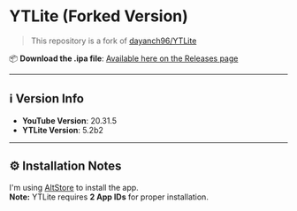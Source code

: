 # YTLite (Forked Version)

> This repository is a fork of [dayanch96/YTLite](https://github.com/dayanch96/YTLite)

📦 **Download the .ipa file**: [Available here on the Releases page](https://github.com/famomatic/YTLite/releases)

---

## ℹ️ Version Info

- **YouTube Version**: 20.31.5  
- **YTLite Version**: 5.2b2

---

## ⚙️ Installation Notes

I'm using [AltStore](https://altstore.io) to install the app.  
**Note:** YTLite requires **2 App IDs** for proper installation.